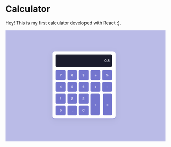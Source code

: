 # Calculator

Hey! This is my first calculator developed with React :).

![Calculator](./src/images/calculator.png "Calculator")